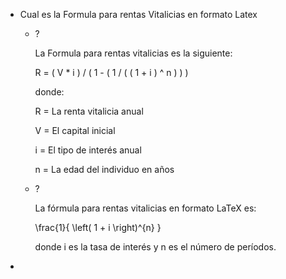 - Cual es la Formula para rentas Vitalicias en formato Latex
	- ?
	  
	  La Formula para rentas vitalicias es la siguiente:
	  
	  R = ( V * i ) / ( 1 - ( 1 / ( ( 1 + i ) ^ n ) ) )
	  
	  donde:
	  
	  R = La renta vitalicia anual
	  
	  V = El capital inicial
	  
	  i = El tipo de interés anual
	  
	  n = La edad del individuo en años
	- ?
	  
	  La fórmula para rentas vitalicias en formato LaTeX es:
	  
	  \frac{1}{ \left( 1 + i \right)^{n} }
	  
	  donde i es la tasa de interés y n es el número de períodos.
-